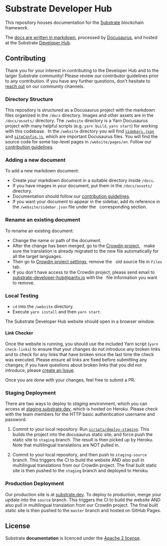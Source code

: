# Substrate Developer Hub

This repository houses documentation for the [Substrate](https://substrate.io) blockchain framework.

The [docs are written in markdown](docs), processed by [Docusaurus](https://docusaurus.io/), and hosted at the Substrate
[Developer Hub](https://substrate.dev).

## Contributing

Thank you for your interest in contributing to the Developer Hub and to the larger Substrate community! Please review our contributor guidelines prior to any contribution. If you have any further questions, don't hesitate to [reach out](https://matrix.to/#/!NdxrIlxGUHXYwtRGrF:matrix.parity.io?via=matrix.parity.io) on our community channels. 

### Directory Structure

This repository is structured as a Docusaurus project with the markdown files organized in the `/docs` directory. Images
and other assets are in the `/docs/assets/` directory. The `/website` directory is a Yarn Docusaurus project with many
helpful scripts (e.g. `yarn build`, `yarn start`) for working with this codebase.  In the `/website` directory you will
find [`sidebars.json`](https://docusaurus.io/docs/en/navigation) and
[`siteConfig.js`](https://docusaurus.io/docs/en/site-config), which are important Docusaurus files. You will find the
source code for some top-level pages in `/website/pages/en`. Follow our [contribution guidelines](CONTRIBUTING.md).

### Adding a new document

To add a new markdown document:

* Create your markdown document in a suitable directory inside `/docs`.
* If you have images in your document, put them in the `/docs/assets/` directory.
* Documentation should follow our [contribution guidelines](CONTRIBUTING.md).
* If you want your document to appear in the sidebar, add its reference in the `/website/sidebar.json` file under the
  corresponding section.

### Rename an existing document

To rename an existing document:

* Change the name or path of the document.
* After the change has been merged, go to the [Crowdin project](https://crowdin.com/project/substrate-developer-hub),
  make sure the translation is already migrated to the new file automatically for all the target languages.
* Then go to [Crowdin project settings](https://crowdin.com/project/substrate-developer-hub/settings#files), remove the
  old source file in `Files` tab.
* If you don't have access to the Crowdin project, please send email to <substrate-developer-hub@parity.io> with the
  file information you want to remove.

### Local Testing

* `cd` into the `/website` directory.
* Execute `yarn install` and then `yarn start`.

The Substrate Developer Hub website should open in a browser window.

#### Link Checker

Once the website is running, you should use the included Yarn script (`yarn check-links`) to ensure that your changes
do not introduce any broken links and to check for any links that have broken since the last time the check was
executed. Please ensure all links are fixed before submitting any changes; if you have questions about broken links that
you did not introduce, please
[create an Issue](https://github.com/substrate-developer-hub/substrate-developer-hub.github.io/issues/new).

Once you are done with your changes, feel free to submit a PR.

### Staging Deployment

There are two ways to deploy to *staging* environment, which you can access at
[staging.substrate.dev](https://staging.substrate.dev), which is hosted on Heroku. Please check with the team members
for the HTTP basic authentication username and password.

1. Commit to your local repository. Run [`scripts/deploy-staging`](./scripts/deploy-staging). This builds the project
into the docusaurus static site, and force push the static site to `staging` branch. The result is then picked up by
Heroku. Note that multilingual translations are NOT pulled in.

2. Commit to your local repository, and then push to `staging-source` branch. This triggers the CI to build the website
AND also pull in multilingual translations from our Crowdin project. The final built static site is then pushed to the
`staging` branch and deployed to Heroku.

### Production Deployment

Our production site is at [substrate.dev](https://substrate.dev). To deploy to production, merge your update into the `source`
branch. This triggers the CI to build the website AND also pull in multilingual translation from our Crowdin project.
The final built static site is then pushed to the `master` branch and hosted on GitHub Pages.

## License

Substrate **documentation** is licenced under the [Apache 2 license](./LICENSE).
